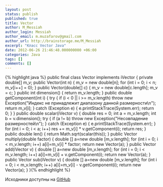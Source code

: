 ```yaml
---
layout: post
status: publish
published: true
title: Vector
author: M_Messiah
author_login: Messiah
author_email: m.muzafarov@gmail.com
author_url: http://brainstorage.me/M_Messiah
excerpt: "Класс Vector Java"
date: 2012-06-26 21:46:48.000000000 +06:00
categories: Java
tags: []
comments: []
---
```


{% highlight java %}
public final class Vector implements iVector {
    private double[] m_v;
    public Vector(int n) {
        m_v = new double[n];
        for (int i = 0; i < n; m_v[i++] = 0);
    }
        public Vector(double[] c) {
                m_v = new double[c.length];
                m_v = c;
        }
        public int dimension() {
                return m_v.length;
        }
        public double getComponent(int i) {
                try {
                                if (i < 0 || i >= m_v.length)
                                throw new Exception("Индекс не принадлежит диапазону данной размерности\n");
                                return m_v[i];
                        } catch (Exception e) {
                                e.printStackTrace(System.err);
                                return 0;
                        }
        }
        public double scalar(iVector v) {
                double res = 0;
                int a = m_v.length;
                int b = v.dimension();
                try {
                        if (a != b) throw new Exception("Несовпадение размерностей\n");
                } catch (Exception e) {
                        e.printStackTrace(System.err);
                }
                for (int i = 0; i < a; i++) 
                        res += m_v[i] * v.getComponent(i);
                return res;
        }
        public double len() {
                return Math.sqrt(scalar(this));
        }
        public Vector multiply(double factor) {
                double [] a=new double [m_v.length];
                for (int i = 0; i < m_v.length; i++)
                        a[i]=m_v[i] * factor;
                return new Vector(a);
        }
        public Vector add(iVector v) {
                double [] a=new double [m_v.length];
                for (int i = 0; i < m_v.length; i++)
                        a[i]=m_v[i] + v.getComponent(i);
                return new Vector(a);
        }
        public Vector sub(iVector v) {
                double [] a=new double [m_v.length];
                for (int i = 0; i < m_v.length; i++)
                        a[i]=m_v[i] - v.getComponent(i);
                return new Vector(a);
        }
}{% endhighlight %}


Исходники доступны на [GitHub](https://github.com/m-muzafarov/java_course/blob/master/Vectors/Vector.java)
